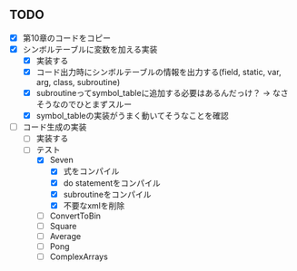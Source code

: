 ## TODO
- [x] 第10章のコードをコピー
- [x] シンボルテーブルに変数を加える実装
    - [x] 実装する
    - [x] コード出力時にシンボルテーブルの情報を出力する(field, static, var, arg, class, subroutine)
    - [x] subroutineってsymbol_tableに追加する必要はあるんだっけ？ -> なさそうなのでひとまずスルー
    - [x] symbol_tableの実装がうまく動いてそうなことを確認
- [ ] コード生成の実装
    - [ ] 実装する
    - [ ] テスト
        - [x] Seven
            - [x] 式をコンパイル
            - [x] do statementをコンパイル
            - [x] subroutineをコンパイル
            - [x] 不要なxmlを削除
        - [ ] ConvertToBin
        - [ ] Square
        - [ ] Average
        - [ ] Pong
        - [ ] ComplexArrays
